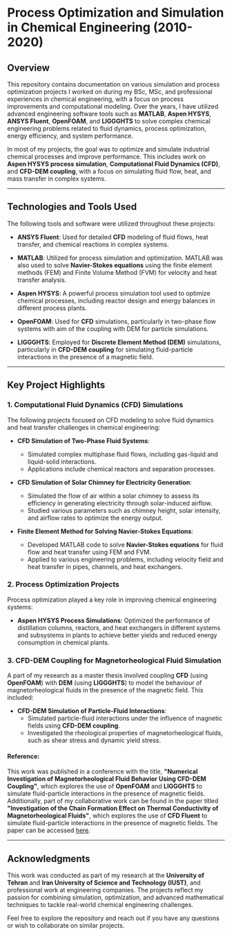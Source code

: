 # Process Optimization and Simulation in Chemical Engineering (2010-2020)

## Overview

This repository contains documentation on various simulation and process optimization projects I worked on during my BSc, MSc, and professional experiences in chemical engineering, with a focus on process improvements and computational modeling. Over the years, I have utilized advanced engineering software tools such as **MATLAB**, **Aspen HYSYS**, **ANSYS Fluent**, **OpenFOAM**, and **LIGGGHTS** to solve complex chemical engineering problems related to fluid dynamics, process optimization, energy efficiency, and system performance.

In most of my projects, the goal was to optimize and simulate industrial chemical processes and improve performance. This includes work on **Aspen HYSYS process simulation**, **Computational Fluid Dynamics (CFD)**, and **CFD-DEM coupling**, with a focus on simulating fluid flow, heat, and mass transfer in complex systems.

---

## Technologies and Tools Used
The following tools and software were utilized throughout these projects:

- **ANSYS Fluent**: Used for detailed **CFD** modeling of fluid flows, heat transfer, and chemical reactions in complex systems.
  
- **MATLAB**: Utilized for process simulation and optimization. MATLAB was also used to solve **Navier-Stokes equations** using the finite element methods (FEM) and Finite Volume Method (FVM)
 for velocity and heat transfer analysis.

- **Aspen HYSYS**: A powerful process simulation tool used to optimize chemical processes, including reactor design and energy balances in different process plants.

- **OpenFOAM**: Used for **CFD** simulations, particularly in two-phase flow systems with aim of the coupling with DEM for particle simulations.

- **LIGGGHTS**: Employed for **Discrete Element Method (DEM)** simulations, particularly in **CFD-DEM coupling** for simulating fluid-particle interactions in the presence of a magnetic field.

---

## Key Project Highlights

### 1. Computational Fluid Dynamics (CFD) Simulations
The following projects focused on CFD modeling to solve fluid dynamics and heat transfer challenges in chemical engineering:

- **CFD Simulation of Two-Phase Fluid Systems**:
   - Simulated complex multiphase fluid flows, including gas-liquid and liquid-solid interactions.
   - Applications include chemical reactors and separation processes.

- **CFD Simulation of Solar Chimney for Electricity Generation**:
   - Simulated the flow of air within a solar chimney to assess its efficiency in generating electricity through solar-induced airflow.
   - Studied various parameters such as chimney height, solar intensity, and airflow rates to optimize the energy output.

- **Finite Element Method for Solving Navier-Stokes Equations**:
   - Developed MATLAB code to solve **Navier-Stokes equations** for fluid flow and heat transfer using FEM and FVM.
   - Applied to various engineering problems, including velocity field and heat transfer in pipes, channels, and heat exchangers.

### 2. Process Optimization Projects
Process optimization played a key role in improving chemical engineering systems:

- **Aspen HYSYS Process Simulations**: Optimized the performance of distillation columns, reactors, and heat exchangers in different systems and subsystems in plants to achieve better yields and reduced energy consumption in chemical plants.

### 3. CFD-DEM Coupling for Magnetorheological Fluid Simulation
A part of my research as a master thesis involved coupling **CFD** (using **OpenFOAM**) with **DEM** (using **LIGGGHTS**) to model the behaviour of magnetorheological fluids in the presence of the magnetic field. This included:

- **CFD-DEM Simulation of Particle-Fluid Interactions**:
   - Simulated particle-fluid interactions under the influence of magnetic fields using **CFD-DEM coupling**.
   - Investigated the rheological properties of magnetorheological fluids, such as shear stress and dynamic yield stress.

#### Reference:
This work was published in a conference with the title, **"Numerical Investigation of Magnetorheological Fluid Behavior Using CFD-DEM Coupling"**, which explores the use of **OpenFOAM** and **LIGGGHTS** to simulate fluid-particle interactions in the presence of magnetic fields. Additionally, part of my collaborative work can be found in the paper titled **"Investigation of the Chain Formation Effect on Thermal Conductivity of Magnetorheological Fluids"**, which explores the use of **CFD Fluent** to simulate fluid-particle interactions in the presence of magnetic fields. The paper can be accessed [here](https://arc.aiaa.org/doi/epdf/10.2514/1.T5656).

---

## Acknowledgments
This work was conducted as part of my research at the **University of Tehran** and **Iran University of Science and Technology (IUST)**, and professional work at engineering companies. The projects reflect my passion for combining simulation, optimization, and advanced mathematical techniques to tackle real-world chemical engineering challenges.

Feel free to explore the repository and reach out if you have any questions or wish to collaborate on similar projects.
